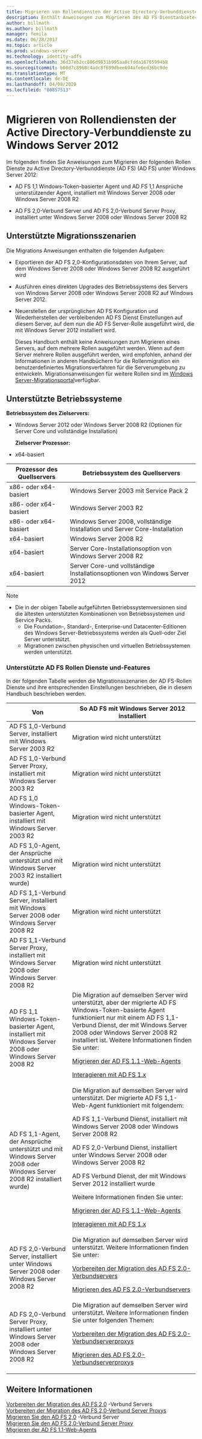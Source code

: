 ```yaml
---
title: Migrieren von Rollendiensten der Active Directory-Verbunddienste zu Windows Server 2012
description: Enthält Anweisungen zum Migrieren des AD FS Dienstanbieter zu Windows Server 2012.
author: billmath
ms.author: billmath
manager: femila
ms.date: 06/28/2017
ms.topic: article
ms.prod: windows-server
ms.technology: identity-adfs
ms.openlocfilehash: 36d37eb2cc886d9831b995aa8cfdda16765994b8
ms.sourcegitcommit: b00d7c8968c4adc8f699dbee694afe6ed36bc9de
ms.translationtype: MT
ms.contentlocale: de-DE
ms.lasthandoff: 04/08/2020
ms.locfileid: "80857513"
---
```

# <a name="migrate-active-directory-federation-services-role-services-to-windows-server-2012"></a>Migrieren von Rollendiensten der Active Directory-Verbunddienste zu Windows Server 2012

Im folgenden finden Sie Anweisungen zum Migrieren der folgenden Rollen Dienste zu Active Directory-Verbunddienste (AD FS) (AD FS) unter Windows Server 2012:  
  
-   AD FS 1,1 Windows-Token-basierter Agent und AD FS 1,1 Ansprüche unterstützender Agent, installiert mit Windows Server 2008 oder Windows Server 2008 R2  
  
-   AD FS 2,0-Verbund Server und AD FS 2,0-Verbund Server Proxy, installiert unter Windows Server 2008 oder Windows Server 2008 R2    
  
## <a name="supported-migration-scenarios"></a>Unterstützte Migrationsszenarien  
 Die Migrations Anweisungen enthalten die folgenden Aufgaben:  
  
- Exportieren der AD FS 2,0-Konfigurationsdaten von Ihrem Server, auf dem Windows Server 2008 oder Windows Server 2008 R2 ausgeführt wird  
  
- Ausführen eines direkten Upgrades des Betriebssystems des Servers von Windows Server 2008 oder Windows Server 2008 R2 auf Windows Server 2012.
  
- Neuerstellen der ursprünglichen AD FS Konfiguration und Wiederherstellen der verbleibenden AD FS Dienst Einstellungen auf diesem Server, auf dem nun die AD FS Server-Rolle ausgeführt wird, die mit Windows Server 2012 installiert wird.  
  
  Dieses Handbuch enthält keine Anweisungen zum Migrieren eines Servers, auf dem mehrere Rollen ausgeführt werden. Wenn auf dem Server mehrere Rollen ausgeführt werden, wird empfohlen, anhand der Informationen in anderen Handbüchern für die Rollenmigration ein benutzerdefiniertes Migrationsverfahren für die Serverumgebung zu entwickeln. Migrationsanweisungen für weitere Rollen sind im [Windows Server-Migrationsportal](https://go.microsoft.com/fwlink/?LinkId=247608)verfügbar.  
  
## <a name="supported-operating-systems"></a>Unterstützte Betriebssysteme  
 **Betriebssystem des Zielservers:**  
  

- Windows Server 2012 oder Windows Server 2008 R2 (Optionen für Server Core und vollständige Installation)  
  
  **Zielserver Prozessor:**  
  

- x64-basiert  
  
|Prozessor des Quellservers|Betriebssystem des Quellservers|  
|-----|-----|  
|x86- oder x64-basiert|Windows Server 2003 mit Service Pack 2|  
|x86- oder x64-basiert|Windows Server 2003 R2|  
|x86- oder x64-basiert|Windows Server 2008, vollständige Installation und Server Core-Installation|  
|x64-basiert|Windows Server 2008 R2|  
|x64-basiert|Server Core-Installationsoption von Windows Server 2008 R2|  
|x64-basiert|Server Core-und vollständige Installationsoptionen von Windows Server 2012|  
  
> [!NOTE]
> - Die in der obigen Tabelle aufgeführten Betriebssystemversionen sind die ältesten unterstützten Kombinationen von Betriebssystemen und Service Packs.  
>   -   Die Foundation-, Standard-, Enterprise-und Datacenter-Editionen des Windows Server-Betriebssystems werden als Quell-oder Ziel Server unterstützt.  
>   -   Migrationen zwischen physischen und virtuellen Betriebssystemen werden unterstützt.  
  
### <a name="supported-ad-fs-role-services-and-features"></a>Unterstützte AD FS Rollen Dienste und-Features  
 In der folgenden Tabelle werden die Migrationsszenarien der AD FS-Rollen Dienste und ihre entsprechenden Einstellungen beschrieben, die in diesem Handbuch beschrieben werden.  
  
|Von|So AD FS mit Windows Server 2012 installiert|  
|----------|-----|  
|AD FS 1,0-Verbund Server, installiert mit Windows Server 2003 R2|Migration wird nicht unterstützt|  
|AD FS 1,0-Verbund Server Proxy, installiert mit Windows Server 2003 R2|Migration wird nicht unterstützt|  
|AD FS 1,0 Windows-Token-basierter Agent, installiert mit Windows Server 2003 R2|Migration wird nicht unterstützt|  
|AD FS 1,0-Agent, der Ansprüche unterstützt und mit Windows Server 2003 R2 installiert wurde)|Migration wird nicht unterstützt|  
|AD FS 1,1-Verbund Server, installiert mit Windows Server 2008 oder Windows Server 2008 R2|Migration wird nicht unterstützt|  
|AD FS 1,1-Verbund Server Proxy, installiert mit Windows Server 2008 oder Windows Server 2008 R2|Migration wird nicht unterstützt|  
|AD FS 1,1 Windows-Token-basierter Agent, installiert mit Windows Server 2008 oder Windows Server 2008 R2|Die Migration auf demselben Server wird unterstützt, aber der migrierte AD FS Windows-Token-basierte Agent funktioniert nur mit einem AD FS 1,1-Verbund Dienst, der mit Windows Server 2008 oder Windows Server 2008 R2 installiert ist. Weitere Informationen finden Sie unter:<p> [Migrieren der AD FS 1.1-Web-Agents](migrate-the-ad-fs-web-agent.md)<p> [Interagieren mit AD FS 1.x](Interoperating-with-AD-FS-1.x.md)|  
|AD FS 1,1-Agent, der Ansprüche unterstützt und mit Windows Server 2008 oder Windows Server 2008 R2 installiert wurde)|Die Migration auf demselben Server wird unterstützt. Der migrierte AD FS 1,1-Web-Agent funktioniert mit folgendem:<p> AD FS 1,1-Verbund Dienst, installiert mit Windows Server 2008 oder Windows Server 2008 R2<p> AD FS 2,0-Verbund Dienst, installiert unter Windows Server 2008 oder Windows Server 2008 R2<p> AD FS Verbund Dienst, der mit Windows Server 2012 installiert wurde<p> Weitere Informationen finden Sie unter:<p> [Migrieren der AD FS 1.1-Web-Agents](migrate-the-ad-fs-web-agent.md)<p> [Interagieren mit AD FS 1.x](Interoperating-with-AD-FS-1.x.md)|  
|AD FS 2,0-Verbund Server, installiert unter Windows Server 2008 oder Windows Server 2008 R2|Die Migration auf demselben Server wird unterstützt. Weitere Informationen finden Sie unter:<p> [Vorbereiten der Migration des AD FS 2.0-Verbundservers](prepare-to-migrate-ad-fs-fed-server.md)<p> [Migrieren des AD FS 2.0-Verbundservers](migrate-the-ad-fs-fed-server.md)|  
|AD FS 2,0-Verbund Server Proxy, installiert unter Windows Server 2008 oder Windows Server 2008 R2|Die Migration auf demselben Server wird unterstützt.  Weitere Informationen finden Sie unter folgenden Themen:<p> [Vorbereiten der Migration des AD FS 2.0-Verbundserverproxys](prepare-to-migrate-ad-fs-fed-proxy.md)<p> [Migrieren des AD FS 2.0-Verbundserverproxys](migrate-the-ad-fs-2-fed-server-proxy.md)|  
  
## <a name="see-also"></a>Weitere Informationen  
 [Vorbereiten der Migration des AD FS 2,0](prepare-to-migrate-ad-fs-fed-server.md) -Verbund Servers   
 [Vorbereiten der Migration des AD FS 2,0-Verbund Server Proxys](prepare-to-migrate-ad-fs-fed-proxy.md)   
 [Migrieren Sie den AD FS 2,0](migrate-the-ad-fs-fed-server.md) -Verbund Server   
 [Migrieren Sie den AD FS 2,0-Verbund Server Proxy](migrate-the-ad-fs-2-fed-server-proxy.md)   
 [Migrieren der AD FS 1.1-Web-Agents](migrate-the-ad-fs-web-agent.md)